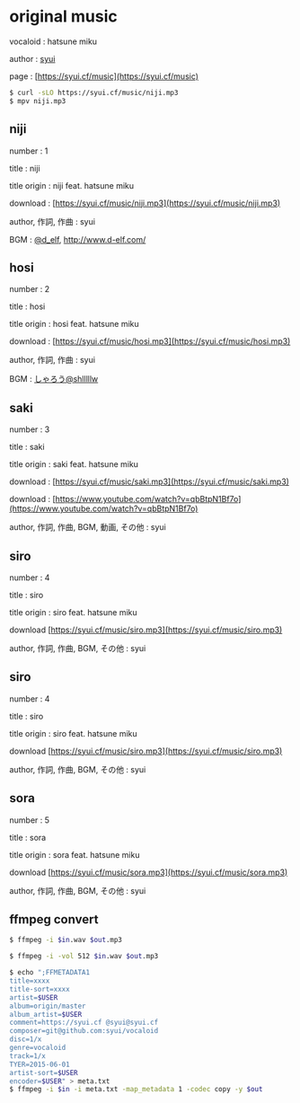 # original music

vocaloid : hatsune miku

author : [syui](https://mstdn.syui.cf/@syui)

page : [https://syui.cf/music](https://syui.cf/music)

```sh
$ curl -sLO https://syui.cf/music/niji.mp3
$ mpv niji.mp3
```

## niji

number : 1

title : niji

title origin : niji feat. hatsune miku

download : [https://syui.cf/music/niji.mp3](https://syui.cf/music/niji.mp3)

author, 作詞, 作曲 : syui

BGM : [@d_elf](https://twitter.com/d_elf), http://www.d-elf.com/

## hosi

number : 2

title : hosi

title origin : hosi feat. hatsune miku

download : [https://syui.cf/music/hosi.mp3](https://syui.cf/music/hosi.mp3)

author, 作詞, 作曲 : syui

BGM : [しゃろう@shlllllw](https://twitter.com/shlllllw) 

## saki

number : 3

title : saki

title origin : saki feat. hatsune miku

download : [https://syui.cf/music/saki.mp3](https://syui.cf/music/saki.mp3)

download : [https://www.youtube.com/watch?v=qbBtpN1Bf7o](https://www.youtube.com/watch?v=qbBtpN1Bf7o)

author, 作詞, 作曲, BGM, 動画, その他 : syui

## siro

number : 4

title : siro

title origin : siro feat. hatsune miku

download [https://syui.cf/music/siro.mp3](https://syui.cf/music/siro.mp3)

author, 作詞, 作曲, BGM, その他 : syui


## siro

number : 4

title : siro

title origin : siro feat. hatsune miku

download [https://syui.cf/music/siro.mp3](https://syui.cf/music/siro.mp3)

author, 作詞, 作曲, BGM, その他 : syui

## sora

number : 5

title : sora

title origin : sora feat. hatsune miku

download [https://syui.cf/music/sora.mp3](https://syui.cf/music/sora.mp3)

author, 作詞, 作曲, BGM, その他 : syui


## ffmpeg convert

```sh
$ ffmpeg -i $in.wav $out.mp3

$ ffmpeg -i -vol 512 $in.wav $out.mp3

$ echo ";FFMETADATA1
title=xxxx
title-sort=xxxx
artist=$USER
album=origin/master
album_artist=$USER
comment=https://syui.cf @syui@syui.cf
composer=git@github.com:syui/vocaloid
disc=1/x
genre=vocaloid
track=1/x
TYER=2015-06-01
artist-sort=$USER
encoder=$USER" > meta.txt
$ ffmpeg -i $in -i meta.txt -map_metadata 1 -codec copy -y $out
```

